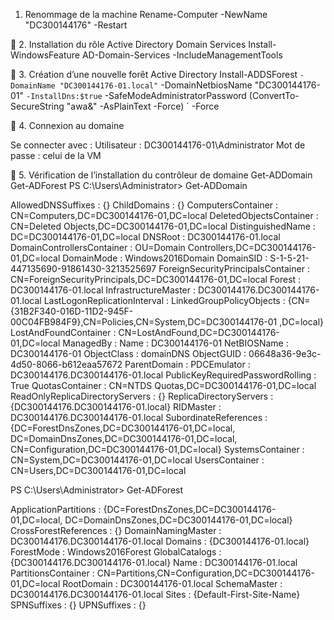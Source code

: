 1. Renommage de la machine
Rename-Computer -NewName "DC300144176" -Restart

🔹 2. Installation du rôle Active Directory Domain Services
Install-WindowsFeature AD-Domain-Services -IncludeManagementTools

</details>

🔹 3. Création d’une nouvelle forêt Active Directory
Install-ADDSForest `
    -DomainName "DC300144176-01.local" `
    -DomainNetbiosName "DC300144176-01" `
    -InstallDns:$true `
    -SafeModeAdministratorPassword (ConvertTo-SecureString "awa&" -AsPlainText -Force) `
    -Force
</details>
🔹 4. Connexion au domaine

Se connecter avec :
Utilisateur : DC300144176-01\Administrator
Mot de passe : celui de la VM

🔹 5. Vérification de l’installation du contrôleur de domaine
Get-ADDomain
Get-ADForest
PS C:\Users\Administrator> Get-ADDomain


AllowedDNSSuffixes                 : {}
ChildDomains                       : {}
ComputersContainer                 : CN=Computers,DC=DC300144176-01,DC=local
DeletedObjectsContainer            : CN=Deleted Objects,DC=DC300144176-01,DC=local
DistinguishedName                  : DC=DC300144176-01,DC=local
DNSRoot                            : DC300144176-01.local
DomainControllersContainer         : OU=Domain Controllers,DC=DC300144176-01,DC=local
DomainMode                         : Windows2016Domain
DomainSID                          : S-1-5-21-447135690-91861430-3213525697
ForeignSecurityPrincipalsContainer : CN=ForeignSecurityPrincipals,DC=DC300144176-01,DC=local
Forest                             : DC300144176-01.local
InfrastructureMaster               : DC300144176.DC300144176-01.local
LastLogonReplicationInterval       :
LinkedGroupPolicyObjects           : {CN={31B2F340-016D-11D2-945F-00C04FB984F9},CN=Policies,CN=System,DC=DC300144176-01
                                     ,DC=local}
LostAndFoundContainer              : CN=LostAndFound,DC=DC300144176-01,DC=local
ManagedBy                          :
Name                               : DC300144176-01
NetBIOSName                        : DC300144176-01
ObjectClass                        : domainDNS
ObjectGUID                         : 06648a36-9e3c-4d50-8066-b612eaa57672
ParentDomain                       :
PDCEmulator                        : DC300144176.DC300144176-01.local
PublicKeyRequiredPasswordRolling   : True
QuotasContainer                    : CN=NTDS Quotas,DC=DC300144176-01,DC=local
ReadOnlyReplicaDirectoryServers    : {}
ReplicaDirectoryServers            : {DC300144176.DC300144176-01.local}
RIDMaster                          : DC300144176.DC300144176-01.local
SubordinateReferences              : {DC=ForestDnsZones,DC=DC300144176-01,DC=local,
                                     DC=DomainDnsZones,DC=DC300144176-01,DC=local,
                                     CN=Configuration,DC=DC300144176-01,DC=local}
SystemsContainer                   : CN=System,DC=DC300144176-01,DC=local
UsersContainer                     : CN=Users,DC=DC300144176-01,DC=local



PS C:\Users\Administrator> Get-ADForest


ApplicationPartitions : {DC=ForestDnsZones,DC=DC300144176-01,DC=local, DC=DomainDnsZones,DC=DC300144176-01,DC=local}
CrossForestReferences : {}
DomainNamingMaster    : DC300144176.DC300144176-01.local
Domains               : {DC300144176-01.local}
ForestMode            : Windows2016Forest
GlobalCatalogs        : {DC300144176.DC300144176-01.local}
Name                  : DC300144176-01.local
PartitionsContainer   : CN=Partitions,CN=Configuration,DC=DC300144176-01,DC=local
RootDomain            : DC300144176-01.local
SchemaMaster          : DC300144176.DC300144176-01.local
Sites                 : {Default-First-Site-Name}
SPNSuffixes           : {}
UPNSuffixes           : {}
